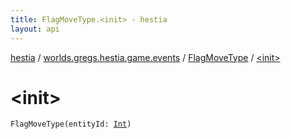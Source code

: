 ```yaml
---
title: FlagMoveType.<init> - hestia
layout: api
---
```


<div class='api-docs-breadcrumbs'><a href="../../index.html">hestia</a> / <a href="../index.html">worlds.gregs.hestia.game.events</a> / <a href="index.html">FlagMoveType</a> / <a href="./-init-.html">&lt;init&gt;</a></div>

# &lt;init&gt;

<div class="signature"><code><span class="identifier">FlagMoveType</span><span class="symbol">(</span><span class="parameterName" id="worlds.gregs.hestia.game.events.FlagMoveType$<init>(kotlin.Int)/entityId">entityId</span><span class="symbol">:</span>&nbsp;<a href="https://kotlinlang.org/api/latest/jvm/stdlib/kotlin/-int/index.html"><span class="identifier">Int</span></a><span class="symbol">)</span></code></div>
